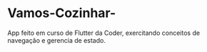 # Vamos-Cozinhar-
App feito em curso de Flutter da Coder, exercitando conceitos de navegação e gerencia de estado.
